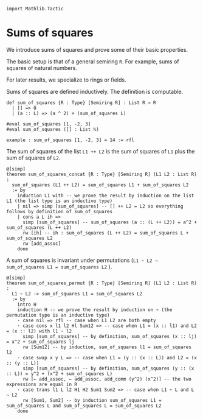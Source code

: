 ```lean
import Mathlib.Tactic
```

# Sums of squares

We introduce sums of squares and prove some of their basic properties.

The basic setup is that of a general semiring `R`. For example, sums of squares of natural numbers.

For later results, we specialize to rings or fields.

Sums of squares are defined inductively. The definition is computable.

```lean
def sum_of_squares {R : Type} [Semiring R] : List R → R
  | [] => 0
  | (a :: L) => (a ^ 2) + (sum_of_squares L)

#eval sum_of_squares [1, -2, 3]
#eval sum_of_squares ([] : List ℕ)

example : sum_of_squares [1, -2, 3] = 14 := rfl
```

The sum of squares of the list `L1 ++ L2` is the sum of squares of `L1` plus the sum of squares of `L2`.

```lean
@[simp] 
theorem sum_of_squares_concat {R : Type} [Semiring R] (L1 L2 : List R) : 
  sum_of_squares (L1 ++ L2) = sum_of_squares L1 + sum_of_squares L2 
  := by
    induction L1 with -- we prove the result by induction on the list L1 (the list type is an inductive type)
    | nil => simp [sum_of_squares] -- [] ++ L2 = L2 so everything follows by definition of sum_of_squares
    | cons a L ih => 
      simp [sum_of_squares] -- sum_of_squares (a :: (L ++ L2)) = a^2 + sum_of_squares (L ++ L2)
      rw [ih] -- ih : sum_of_squares (L ++ L2) = sum_of_squares L + sum_of_squares L2
      rw [add_assoc] 
    done
```

A sum of squares is invariant under permutations (`L1 ~ L2 → sum_of_squares L1 = sum_of_squares L2` ).

```lean
@[simp] 
theorem sum_of_squares_permut {R : Type} [Semiring R] (L1 L2 : List R) : 
  L1 ~ L2 -> sum_of_squares L1 = sum_of_squares L2 
  := by
    intro H
    induction H -- we prove the result by induction on ~ (the permutation type is an inductive type)
    · case nil => rfl -- case when L1 L2 are both empty
    · case cons x l1 l2 Hl Sum12 => -- case when L1 = (x :: l1) and L2 = (x :: l2) with l1 ~ l2
      simp [sum_of_squares] -- by definition, sum_of_squares (x :: lj) = x^2 + sum_of_squares lj
      rw [Sum12] -- by induction, sum_of_squares l1 = sum_of_squares l2
    · case swap x y L => -- case when L1 = (y :: (x :: L)) and L2 = (x :: (y :: L))
      simp [sum_of_squares] -- by definition, sum_of_squares (y :: (x :: L)) = y^2 + (x^2 + sum_of_squares L)
      rw [← add_assoc, ← add_assoc, add_comm (y^2) (x^2)] -- the two expressions are equal in R
    · case trans l1 L l2 H1 H2 Sum1 Sum2 => -- case when L1 ~ L and L ~ L2
      rw [Sum1, Sum2] -- by induction sum_of_squares L1 = sum_of_squares L and sum_of_squares L = sum_of_squares L2
    done
```
